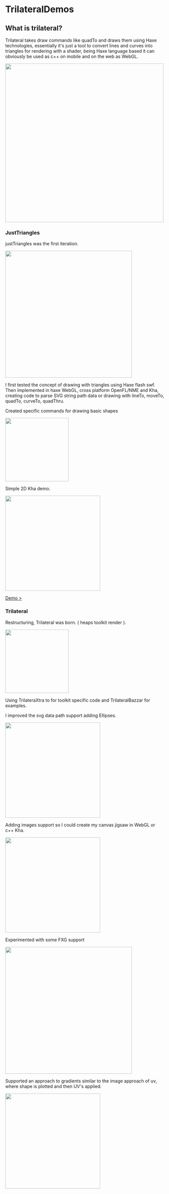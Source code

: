 # TrilateralDemos  
  
## What is trilateral?  
   
Trilateral takes draw commands like quadTo and draws them using Haxe technologies, essentially it's just a tool to convert lines and curves into triangles for rendering with a shader, being Haxe language based it can obviously be used as c++ on mobile and on the web as WebGL.  
  
<img src="https://user-images.githubusercontent.com/20134338/84164310-4b038a80-aa6a-11ea-8cdd-c1c119b3c81b.png" width="500">
  
  
### JustTriangles  
  
justTriangles was the first iteration.  

<img src="https://cloud.githubusercontent.com/assets/20134338/22331662/91c39c82-e3c4-11e6-8bc6-ee5ad0197ad4.png" width="400">  
  
I first tested the concept of drawing with triangles using Haxe flash swf. Then implemented in haxe WebGL, cross platform OpenFL/NME and Kha, creating code to parse SVG string path data or drawing with lineTo, moveTo, quadTo, curveTo, quadThru.
  
Created specific commands for drawing basic shapes  
  
<img src="https://user-images.githubusercontent.com/20134338/84167307-f235f100-aa6d-11ea-9b6b-974f539aff84.png" width="200"> 

Simple 2D Kha demo. 
  
<img src="https://user-images.githubusercontent.com/20134338/84165830-0b3da280-aa6c-11ea-95b9-e147bfd9f1cf.png" width="300">  
  
[Demo > ](https://nanjizal.github.io/justTrianglesKhaG2/build/)  

### Trilateral

Restructuring, Trilateral was born. ( heaps toolkit render ).
  
<img src="https://user-images.githubusercontent.com/20134338/84169469-91f47e80-aa70-11ea-9d85-41615799d67a.png" width="200">
  
Using TrilateraXtra to for toolkit specific code and TrilateralBazzar for examples.

I improved the svg data path support adding Ellipses.

<img src="https://user-images.githubusercontent.com/20134338/84167836-9ddf4100-aa6e-11ea-9cc5-27cf7eaf2ade.png" width="300">
  
Adding images support so I could create my canvas jigsaw in WebGL or c++ Kha.  
  
<img src="https://user-images.githubusercontent.com/20134338/84168241-147c3e80-aa6f-11ea-9f6d-36c7cd6d7cb8.png" width="300">
  
Experimented with some FXG support  
  
<img src="https://user-images.githubusercontent.com/20134338/84168855-d29fc800-aa6f-11ea-9b0a-3e0865c21e9b.png" width="400">   
   
Supported an approach to gradients similar to the image approach of uv, where shape is plotted and then UV's applied.
  
<img src="https://user-images.githubusercontent.com/20134338/84169173-375b2280-aa70-11ea-9331-8dbafdba49fb.png" width="300">    
  
 
